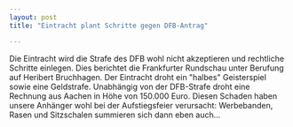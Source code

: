 ```yaml
---
layout: post
title: "Eintracht plant Schritte gegen DFB-Antrag"

---
```


Die Eintracht wird die Strafe des DFB wohl nicht akzeptieren und rechtliche Schritte einlegen. Dies berichtet die Frankfurter Rundschau unter Berufung auf Heribert Bruchhagen. Der Eintracht droht ein "halbes" Geisterspiel sowie eine Geldstrafe. Unabhängig von der DFB-Strafe droht eine Rechnung aus Aachen in Höhe von 150.000 Euro. Diesen Schaden haben unsere Anhänger wohl bei der Aufstiegsfeier verursacht: Werbebanden, Rasen und Sitzschalen summieren sich dann eben auch...


